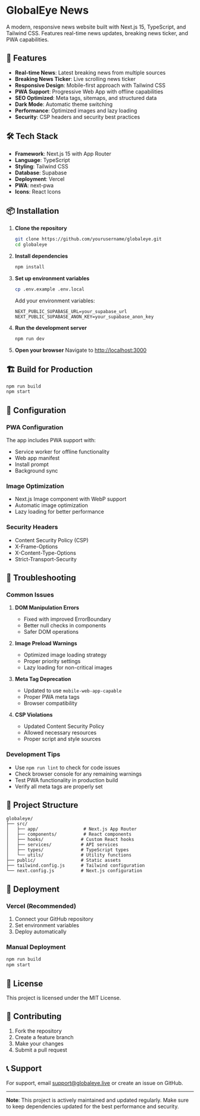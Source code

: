 # GlobalEye News

A modern, responsive news website built with Next.js 15, TypeScript, and Tailwind CSS. Features real-time news updates, breaking news ticker, and PWA capabilities.

## 🚀 Features

- **Real-time News**: Latest breaking news from multiple sources
- **Breaking News Ticker**: Live scrolling news ticker
- **Responsive Design**: Mobile-first approach with Tailwind CSS
- **PWA Support**: Progressive Web App with offline capabilities
- **SEO Optimized**: Meta tags, sitemaps, and structured data
- **Dark Mode**: Automatic theme switching
- **Performance**: Optimized images and lazy loading
- **Security**: CSP headers and security best practices

## 🛠️ Tech Stack

- **Framework**: Next.js 15 with App Router
- **Language**: TypeScript
- **Styling**: Tailwind CSS
- **Database**: Supabase
- **Deployment**: Vercel
- **PWA**: next-pwa
- **Icons**: React Icons

## 📦 Installation

1. **Clone the repository**
   ```bash
   git clone https://github.com/yourusername/globaleye.git
   cd globaleye
   ```

2. **Install dependencies**
   ```bash
   npm install
   ```

3. **Set up environment variables**
   ```bash
   cp .env.example .env.local
   ```
   
   Add your environment variables:
   ```env
   NEXT_PUBLIC_SUPABASE_URL=your_supabase_url
   NEXT_PUBLIC_SUPABASE_ANON_KEY=your_supabase_anon_key
   ```

4. **Run the development server**
   ```bash
   npm run dev
   ```

5. **Open your browser**
   Navigate to [http://localhost:3000](http://localhost:3000)

## 🏗️ Build for Production

```bash
npm run build
npm start
```

## 🔧 Configuration

### PWA Configuration
The app includes PWA support with:
- Service worker for offline functionality
- Web app manifest
- Install prompt
- Background sync

### Image Optimization
- Next.js Image component with WebP support
- Automatic image optimization
- Lazy loading for better performance

### Security Headers
- Content Security Policy (CSP)
- X-Frame-Options
- X-Content-Type-Options
- Strict-Transport-Security

## 🐛 Troubleshooting

### Common Issues

1. **DOM Manipulation Errors**
   - Fixed with improved ErrorBoundary
   - Better null checks in components
   - Safer DOM operations

2. **Image Preload Warnings**
   - Optimized image loading strategy
   - Proper priority settings
   - Lazy loading for non-critical images

3. **Meta Tag Deprecation**
   - Updated to use `mobile-web-app-capable`
   - Proper PWA meta tags
   - Browser compatibility

4. **CSP Violations**
   - Updated Content Security Policy
   - Allowed necessary resources
   - Proper script and style sources

### Development Tips

- Use `npm run lint` to check for code issues
- Check browser console for any remaining warnings
- Test PWA functionality in production build
- Verify all meta tags are properly set

## 📁 Project Structure

```
globaleye/
├── src/
│   ├── app/                 # Next.js App Router
│   ├── components/          # React components
│   ├── hooks/              # Custom React hooks
│   ├── services/           # API services
│   ├── types/              # TypeScript types
│   └── utils/              # Utility functions
├── public/                 # Static assets
├── tailwind.config.js      # Tailwind configuration
└── next.config.js          # Next.js configuration
```

## 🚀 Deployment

### Vercel (Recommended)
1. Connect your GitHub repository
2. Set environment variables
3. Deploy automatically

### Manual Deployment
```bash
npm run build
npm start
```

## 📄 License

This project is licensed under the MIT License.

## 🤝 Contributing

1. Fork the repository
2. Create a feature branch
3. Make your changes
4. Submit a pull request

## 📞 Support

For support, email support@globaleye.live or create an issue on GitHub.

---

**Note**: This project is actively maintained and updated regularly. Make sure to keep dependencies updated for the best performance and security.
